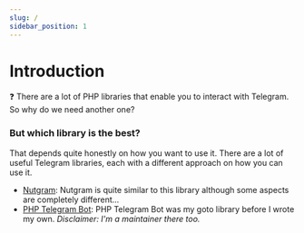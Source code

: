 ```yaml
---
slug: /
sidebar_position: 1
---
```


Introduction
============

❓ There are a lot of PHP libraries that enable you to interact with Telegram. So why do we need another one?

### But which library is the best?

That depends quite honestly on how you want to use it. There are a lot of useful Telegram libraries, each with a
different approach on how you can use it.

- [Nutgram](https://nutgram.dev/):
  Nutgram is quite similar to this library although some aspects are completely different...
- [PHP Telegram Bot](https://github.com/php-telegram-bot/core):
  PHP Telegram Bot was my goto library before I wrote my own.
  _Disclaimer: I'm a maintainer there too._

